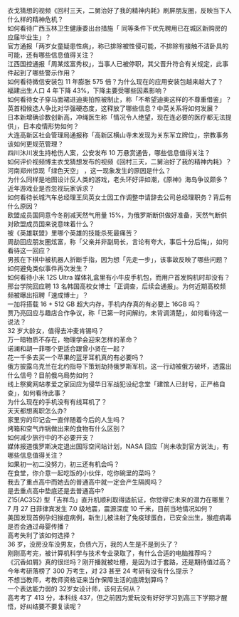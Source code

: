 衣戈猜想的视频《回村三天，二舅治好了我的精神内耗》刷屏朋友圈，反映当下人什么样的精神危机？  
如何看待广西玉林卫生健康委出台措施「 同等条件下优先聘用已在城区新购房的应届毕业生」？  
官方通报「两岁女童疑患性病」，称已排除被性侵可能，不排除有接触不洁卧具的可能，还有哪些信息值得关注？  
江西国控通报「周某炫富秀权」，当事人已被停职，其父晋升符合有关规定，此事件起到了哪些警示作用？  
如何看待微信安装包 11 年膨胀 575 倍？为什么现在的应用安装包越来越大了？  
福建出生人口 4 年下降 43%，下降主要受哪些因素影响？  
如何看待女子穿马面裙进迪奥拍照被制止，称「不希望迪奥这样的不尊重借鉴」？  
英首相候选人争比对华强硬态度，这释放了哪些信息？中英关系将如何发展？  
日本新增确诊数创新高，冲绳医生称「情况令人绝望，现在连必要的医疗都无法提供」，日本疫情形势如何？  
大连高新区社会管理局通报称「高新区横山寺未发现为关东军立牌位」，宗教事务该如何更规范管理？  
四川沐川发生持枪伤人案，公安发布 10 万悬赏通告，哪些信息值得关注？  
如何评价视频博主衣戈猜想发布的视频《回村三天，二舅治好了我的精神内耗》？  
河南郑州惊现「绿色天空」 ，这一现象发生的原因是什么？  
为什么同样是地图设计反人类的游戏，老头环好评如潮，《原神》海岛争议颇多？近年游戏业是否忽视玩家诉求？  
如何看待长城汽车总经理王凤英女士因工作调整申请辞去公司总经理职务？背后有什么原因？  
欧盟成员国同意今冬削减天然气用量 15%，为俄罗斯断供做好准备，天然气断供对欧盟成员国来说意味着什么？  
被《英雄联盟》里哪个英雄的技能杀死最痛苦？  
周劼回应朋友圈炫富，称「父亲并非副局长，言论有夸大，事后十分后悔」，如何看待这一回应？  
男孩在下棋中被机器人折断手指，因为想「先走一步」，该事故反映了哪些问题？如何避免类似事件再次发生？  
如何看待小米 12S Ultra 媒体礼盒里有小牛皮手机包，而用户首发购机时却没有？  
邢台学院回应聘 13 名韩国高校女博士「正调查，后续会通报」。为何近期高校频频被曝出招聘「速成博士」？  
一加将搭载 16 + 512 GB 超大内存，手机内存真的有必要上 16GB 吗？  
贾乃亮回应与趣店合作争议，称「已第一时间解约，未背调清楚」，如何看待这一说法？  
32 岁大龄女，值得去冲麦肯锡吗？  
万一暗物质不存在，物理学会迎来怎样的革命？  
诺澜和胡一菲哪个更适合跟曾小贤在一起？  
花一千多去买一个苹果的蓝牙耳机真的有必要吗？  
俄方披露乌克兰在北约指导下策划劫持俄罗斯军机，这一行动被俄方破坏，透露出什么信号？目前俄乌局势如何？  
线上祭奠网站孝爱之家回应为侵华日军战犯设纪念堂「建馆人已封号，正严格自查」，如何看待此事？  
为什么现在的手机没有有线耳机了？  
天天都想离职怎么办?  
家里穷的印记会一直伴随着今后的人生吗？  
烤箱和空气炸锅做出来的食物有什么区别？  
如何减少旅行中的不必要开支？  
媒体报道俄罗斯决定退出国际空间站计划，NASA 回应「尚未收到官方说法」，有哪些信息值得关注？  
如果初一初二没努力，初三还有机会吗？  
在食堂，你介意一起吃饭的小伙伴，吃你碗里的菜吗？  
我去了重点高中而她去的普通高中就一定会产生隔阂吗？  
是去重点高中垫底还是去普通高中?  
Z15(AC352) 型「吉祥鸟」直升机顺利取得适航证，你觉得它未来的潜力在哪里？  
7 月 27 日菲律宾发生 7.0 级地震，震源深度 10 千米，目前当地情况如何？  
美国发现首例孕妇猴痘病例，新生儿被注射了免疫球蛋白，已安全出生，猴痘病毒是否会通过母婴传播？  
高考失利了该如何选择？  
36 岁，没房没车没男友，负债六万，我的人生是不是到头了？  
刚刚高考完，被计算机科学与技术专业录取了，有什么合适的电脑推荐吗？  
《沉香如屑》真的很烂吗？刚开播就被吐槽，是因为过于套路，还是期待值过高？  
今年考研落榜了 300 万考生，对 23 甚至 24 考研有没有什么提示？  
不想当教师，考教师资格证来当作保障生活的底牌划算吗？  
一个表达能力弱的 32岁女设计师，该何去何从？  
高考考了 413 分，本科线 437，但之前因为爱玩没有好好学习到高三下学期才醒悟，好纠结要不要复读呢？  
